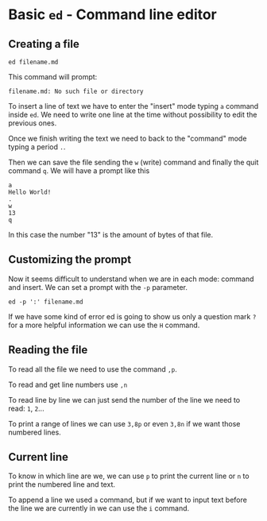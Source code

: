 # Basic `ed` - Command line editor

## Creating a file

```
ed filename.md
```

This command will prompt:

```
filename.md: No such file or directory

```

To insert a line of text we have to enter the "insert" mode typing `a`
command inside `ed`. We need to write one line at the time without
possibility to edit the previous ones.

Once we finish writing the text we need to back to the "command" mode
typing a period `.`.

Then we can save the file sending the `w` (write) command and finally
the quit command `q`. We will have a prompt like this

```
a
Hello World!
.
w
13
q
```

In this case the number "13" is the amount of bytes of that file.

## Customizing the prompt

Now it seems difficult to understand when we are in each mode: command
and insert. We can set a prompt with the `-p` parameter.

```
ed -p ':' filename.md
```

If we have some kind of error ed is going to show us only a question
mark `?` for a more helpful information we can use the `H` command.

## Reading the file

To read all the file we need to use the command `,p`.

To read and get line numbers use `,n`

To read line by line we can just send the number of the line we need to
read: `1`, `2`...

To print a range of lines we can use `3,8p` or even `3,8n` if we want
those numbered lines.

## Current line

To know in which line are we, we can use `p` to print the current line
or `n` to print the numbered line and text.

To append a line we used `a` command, but if we want to input text
before the line we are currently in we can use the `i` command.


